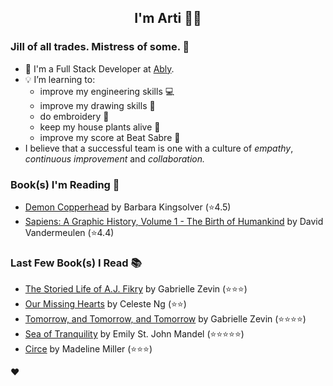 <div align="center">
  
  ## I'm Arti 👋🏽
  
</div>
  
### Jill of all trades. Mistress of some. 👑

- 🔭 I'm a Full Stack Developer at [Ably](https://ably.com).
- 💡 I’m learning to:
  - improve my engineering skills 💻
  - improve my drawing skills 🎨
  - do embroidery 🧵
  - keep my house plants alive 🌱
  - improve my score at Beat Sabre 🔼
- I believe that a successful team is one with a culture of _empathy_, _continuous improvement_ and _collaboration._


### Book(s) I'm Reading 📖
<!-- GOODREADS-LIST:START -->
- [Demon Copperhead](https://www.goodreads.com/review/show/5011969385?utm_medium=api&utm_source=rss) by Barbara Kingsolver (⭐️4.5)
- [Sapiens: A Graphic History, Volume 1 - The Birth of Humankind](https://www.goodreads.com/review/show/3771178926?utm_medium=api&utm_source=rss) by David Vandermeulen (⭐️4.4)
<!-- GOODREADS-LIST:END -->

### Last Few Book(s) I Read 📚
<!-- GOODREADS-READ-LIST:START -->
- [The Storied Life of A.J. Fikry](https://www.goodreads.com/review/show/2684866498?utm_medium=api&utm_source=rss) by Gabrielle Zevin (⭐⭐⭐)
- [Our Missing Hearts](https://www.goodreads.com/review/show/4988097331?utm_medium=api&utm_source=rss) by Celeste Ng (⭐⭐)
- [Tomorrow, and Tomorrow, and Tomorrow](https://www.goodreads.com/review/show/5151112166?utm_medium=api&utm_source=rss) by Gabrielle Zevin (⭐⭐⭐⭐)
- [Sea of Tranquility](https://www.goodreads.com/review/show/4626892197?utm_medium=api&utm_source=rss) by Emily St. John Mandel (⭐⭐⭐⭐⭐)
- [Circe](https://www.goodreads.com/review/show/2765282036?utm_medium=api&utm_source=rss) by Madeline Miller (⭐⭐⭐)
<!-- GOODREADS-READ-LIST:END -->
❤️
